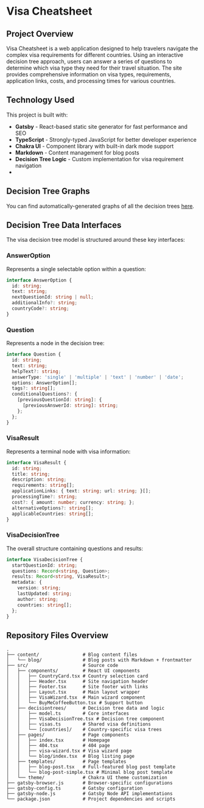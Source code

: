 # Visa Cheatsheet

## Project Overview

Visa Cheatsheet is a web application designed to help travelers navigate the complex visa requirements for different countries. Using an interactive decision tree approach, users can answer a series of questions to determine which visa type they need for their travel situation. The site provides comprehensive information on visa types, requirements, application links, costs, and processing times for various countries.

## Technology Used

This project is built with:

- **Gatsby** - React-based static site generator for fast performance and SEO
- **TypeScript** - Strongly-typed JavaScript for better developer experience
- **Chakra UI** - Component library with built-in dark mode support
- **Markdown** - Content management for blog posts
- **Decision Tree Logic** - Custom implementation for visa requirement navigation
- 
## Decision Tree Graphs

You can find automatically-generated graphs of all the decision trees [here](https://github.com/cloudy-native/visacheatsheet.com/tree/main/doc/trees).

## Decision Tree Data Interfaces

The visa decision tree model is structured around these key interfaces:

### AnswerOption
Represents a single selectable option within a question:
```typescript
interface AnswerOption {
  id: string;
  text: string;
  nextQuestionId: string | null;
  additionalInfo?: string;
  countryCode?: string;
}
```

### Question
Represents a node in the decision tree:
```typescript
interface Question {
  id: string;
  text: string;
  helpText?: string;
  answerType: 'single' | 'multiple' | 'text' | 'number' | 'date';
  options: AnswerOption[];
  tags?: string[];
  conditionalQuestions?: {
    [previousQuestionId: string]: {
      [previousAnswerId: string]: string;
    };
  };
}
```

### VisaResult
Represents a terminal node with visa information:
```typescript
interface VisaResult {
  id: string;
  title: string;
  description: string;
  requirements: string[];
  applicationLinks: { text: string; url: string; }[];
  processingTime?: string;
  cost?: { amount: number; currency: string; };
  alternativeOptions?: string[];
  applicableCountries: string[];
}
```

### VisaDecisionTree
The overall structure containing questions and results:
```typescript
interface VisaDecisionTree {
  startQuestionId: string;
  questions: Record<string, Question>;
  results: Record<string, VisaResult>;
  metadata: {
    version: string;
    lastUpdated: string;
    author: string;
    countries: string[];
  };
}
```

## Repository Files Overview

```
.
├── content/                # Blog content files
│   └── blog/               # Blog posts with Markdown + frontmatter
├── src/                    # Source code
│   ├── components/         # React UI components
│   │   ├── CountryCard.tsx # Country selection card
│   │   ├── Header.tsx      # Site navigation header
│   │   ├── Footer.tsx      # Site footer with links
│   │   ├── Layout.tsx      # Main layout wrapper
│   │   ├── VisaWizard.tsx  # Main wizard component
│   │   └── BuyMeCoffeeButton.tsx # Support button
│   ├── decisiontrees/      # Decision tree data and logic
│   │   ├── model.ts        # Core interfaces
│   │   ├── VisaDecisionTree.tsx # Decision tree component
│   │   ├── visas.ts        # Shared visa definitions
│   │   └── [countries]/    # Country-specific visa trees
│   ├── pages/              # Page components
│   │   ├── index.tsx       # Homepage
│   │   ├── 404.tsx         # 404 page
│   │   ├── visa-wizard.tsx # Visa wizard page
│   │   └── blog/index.tsx  # Blog listing page
│   ├── templates/          # Page templates
│   │   ├── blog-post.tsx   # Full-featured blog post template
│   │   └── blog-post-simple.tsx # Minimal blog post template
│   └── theme/              # Chakra UI theme customization
├── gatsby-browser.js       # Browser-specific configurations
├── gatsby-config.ts        # Gatsby configuration
├── gatsby-node.js          # Gatsby Node API implementations
└── package.json            # Project dependencies and scripts
```